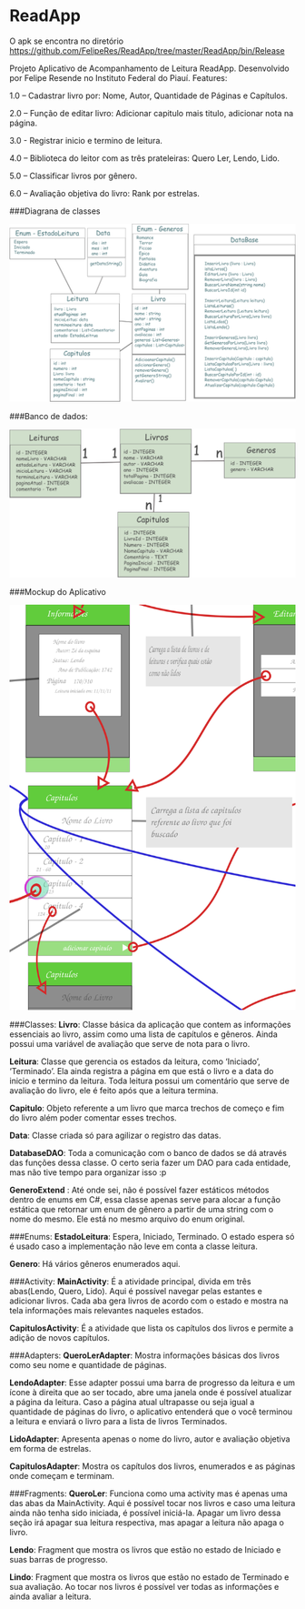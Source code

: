 # ReadApp
O apk se encontra no diretório https://github.com/FelipeRes/ReadApp/tree/master/ReadApp/bin/Release

Projeto Aplicativo de Acompanhamento de Leitura ReadApp. Desenvolvido por Felipe Resende no Instituto Federal do Piauí.
Features:

1.0	– Cadastrar livro por: Nome, Autor, Quantidade de Páginas e  Capítulos.

2.0	– Função de editar livro: Adicionar capitulo mais titulo, adicionar nota na página.

3.0	 - Registrar inicio e termino de leitura.

4.0	– Biblioteca do leitor com as três prateleiras: Quero Ler, Lendo, Lido.

5.0	– Classificar livros por gênero.

6.0	– Avaliação objetiva do livro: Rank por estrelas.

###Diagrana de classes

![alt tag](https://github.com/FelipeRes/ReadApp/blob/master/Diagramas/Diagrama%20de%20Classes.png)

###Banco de dados:

![alt tag](https://github.com/FelipeRes/ReadApp/blob/master/Diagramas/Banco%20de%20Dados.png)

###Mockup do Aplicativo

![alt tag](https://github.com/FelipeRes/ReadApp/blob/master/Diagramas/Interface.svg)

###Classes: 
**Livro**: Classe básica da aplicação que contem as informações essenciais ao livro, assim como uma lista de capítulos e gêneros. Ainda possui uma variável de avaliação que serve de nota para o livro.

**Leitura**: Classe que gerencia os estados da leitura, como ‘Iniciado’, ‘Terminado’. Ela ainda registra a página em que está o livro e a data do inicio e termino da leitura. Toda leitura possui um comentário que serve de avaliação do livro, ele é feito após que a leitura termina.

**Capitulo**: Objeto referente a um livro que marca trechos de começo e fim do livro além poder comentar esses trechos.

**Data**: Classe criada só para agilizar o registro das datas.

**DatabaseDAO**: Toda a comunicação com o banco de dados se dá através das funções dessa classe. O certo seria fazer um DAO para cada entidade, mas não tive tempo para organizar isso :p

**GeneroExtend** : Até onde sei, não é possível fazer estáticos métodos dentro de enums em C#, essa classe apenas serve para alocar a função estática que retornar um enum de gênero a partir de uma string com o nome do mesmo. Ele está no mesmo arquivo do enum original.

###Enums:
**EstadoLeitura**: Espera, Iniciado, Terminado. O estado espera só é usado caso a implementação não leve em conta a classe leitura.

**Genero**: Há vários gêneros enumerados aqui.

###Activity: 
**MainActivity**: É a atividade principal, divida em três abas(Lendo, Quero, Lido). Aqui é possível navegar pelas estantes e adicionar livros. Cada aba gera livros de acordo com o estado e mostra na tela informações mais relevantes naqueles estados.

**CapitulosActivity**: É a atividade que lista os capítulos dos livros e permite a adição de novos capítulos.

###Adapters:
**QueroLerAdapter**: Mostra informações básicas dos livros como seu nome e quantidade de páginas.

**LendoAdapter**: Esse adapter possui uma barra de progresso da leitura e um ícone à direita que ao ser tocado, abre uma janela onde é possível atualizar a página da leitura. Caso a página atual ultrapasse ou seja igual a quantidade de páginas do livro, o aplicativo entenderá que o você terminou a leitura e enviará o livro para a lista de livros Terminados.

**LidoAdapter**: Apresenta apenas o nome do livro, autor e avaliação objetiva em forma de estrelas.

**CapitulosAdapter**: Mostra os capítulos dos livros, enumerados e as páginas onde começam e terminam. 

###Fragments:
**QueroLer**: Funciona como uma activity mas é apenas uma das abas da MainActivity. Aqui é possível tocar nos livros e caso uma leitura ainda não tenha sido iniciada, é possível iniciá-la. Apagar um livro dessa seção irá apagar sua leitura respectiva, mas apagar a leitura não apaga o livro.

**Lendo**: Fragment que mostra os livros que estão no estado de Iniciado e suas barras de progresso.

**Lindo**: Fragment que mostra os livros que estão no estado de Terminado e sua avaliação. Ao tocar nos livros é possível ver todas as informações e ainda avaliar a leitura.

